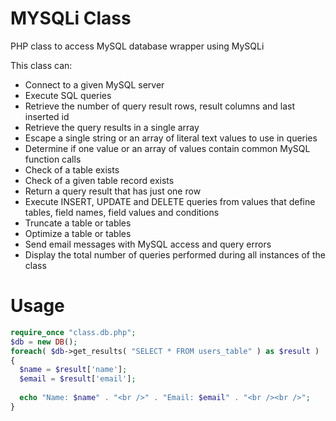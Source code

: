 MYSQLi Class
=============

PHP class to access MySQL database wrapper using MySQLi

This class can:

- Connect to a given MySQL server
- Execute SQL queries
- Retrieve the number of query result rows, result columns and last inserted id
- Retrieve the query results in a single array
- Escape a single string or an array of literal text values to use in queries
- Determine if one value or an array of values contain common MySQL function calls
- Check of a table exists
- Check of a given table record exists
- Return a query result that has just one row
- Execute INSERT, UPDATE and DELETE queries from values that define tables, field names, field values and conditions
- Truncate a table or tables
- Optimize a table or tables
- Send email messages with MySQL access and query errors
- Display the total number of queries performed during all instances of the class

# Usage
```php
require_once "class.db.php";
$db = new DB();
foreach( $db->get_results( "SELECT * FROM users_table" ) as $result )
{
  $name = $result['name'];
  $email = $result['email'];
  
  echo "Name: $name" . "<br />" . "Email: $email" . "<br /><br />";
}
```
